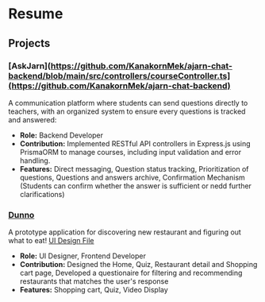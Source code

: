 # Resume

## Projects
### [AskJarn](https://github.com/KanakornMek/ajarn-chat-backend/blob/main/src/controllers/courseController.ts](https://github.com/KanakornMek/ajarn-chat-backend)
A communication platform where students can send questions directly to teachers, with an organized system to ensure every questions is tracked and answered:
- **Role:** Backend Developer
- **Contribution:** Implemented RESTful API controllers in Express.js using PrismaORM to manage courses, including input validation and error handling.
- **Features:** Direct messaging, Question status tracking, Prioritization of questions, Questions and answers archive, Confirmation Mechanism (Students can confirm whether the answer is sufficient or nedd further clarifications)

### [Dunno](https://github.com/KTAP8/DunnoUi/tree/master)
A prototype application for discovering new restaurant and figuring out what to eat!
[UI Design File]([https://www.figma.com/design/6pUVXzCxSDtjPlRpEyprDK/Dunno-UI?node-id=0-1&t=D40giuSmGp6fCPvr-1])
- **Role:** UI Designer, Frontend Developer
- **Contribution:** Designed the Home, Quiz, Restaurant detail and Shopping cart page, Developed a questionaire for filtering and recommending restaurants that matches the user's response
- **Features:** Shopping cart, Quiz, Video Display
